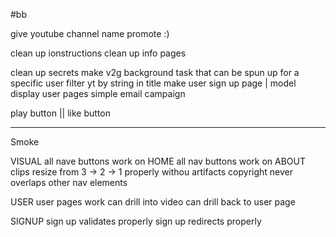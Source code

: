 #bb

give youtube channel name
promote :)

clean up ionstructions
clean up info pages

clean up secrets
make v2g  background task that can be spun up for a specific user
filter yt by string in title
make user sign up page | model
display user pages
simple email campaign

play button || like button

________________________________
Smoke

VISUAL
all nave buttons work on HOME
all nav buttons work on ABOUT
clips resize from 3 -> 2 -> 1 properly withou artifacts
copyright never overlaps other nav elements

USER
user pages work
can drill into video
can drill back to user page

SIGNUP
sign up validates properly
sign up redirects properly